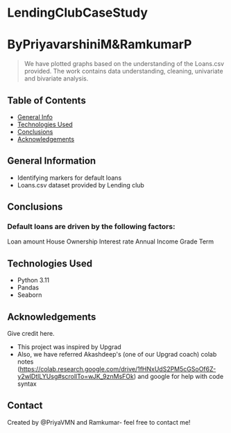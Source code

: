 # LendingClubCaseStudy
# ByPriyavarshiniM&RamkumarP
> We have plotted graphs based on the understanding of the Loans.csv provided. The work contains data understanding, cleaning, univariate and bivariate analysis.


## Table of Contents
* [General Info](#general-information)
* [Technologies Used](#technologies-used)
* [Conclusions](#conclusions)
* [Acknowledgements](#acknowledgements)

## General Information
- Identifying markers for default loans
- Loans.csv dataset provided by Lending club

## Conclusions
### Default loans are driven by the following factors:
Loan amount
House Ownership
Interest rate
Annual Income
Grade
Term

## Technologies Used
- Python 3.11
- Pandas
- Seaborn


## Acknowledgements
Give credit here.
- This project was inspired by Upgrad
- Also, we have referred Akashdeep's (one of our Upgrad coach) colab notes (https://colab.research.google.com/drive/1fHNxUdS2PM5cGSoOf6Z-y2wlDtlLYUsg#scrollTo=wJK_9znMsFOk) and google for help with code syntax



## Contact
Created by @PriyaVMN and Ramkumar- feel free to contact me!
